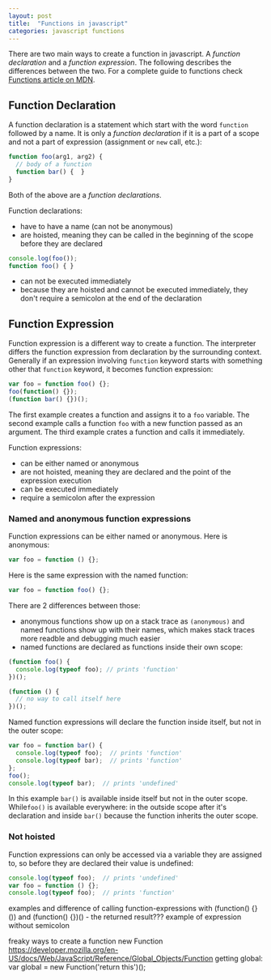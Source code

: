 ```yaml
---
layout: post
title:  "Functions in javascript"
categories: javascript functions
---
```

There are two main ways to create a function in javascript. A *function declaration* and a *function expression*. The following describes the differences between the two. For a complete guide to functions check [Functions article on MDN](https://developer.mozilla.org/en-US/docs/Web/JavaScript/Guide/Functions).

## Function Declaration

A function declaration is a statement which start with the word `function` followed by a name. It is only a *function declaration* if it is a part of a scope and not a part of expression (assignment or `new` call, etc.):

```javascript
function foo(arg1, arg2) {
  // body of a function
  function bar() {  }
}
```
Both of the above are a *function declarations*.

Function declarations:

 - have to have a name (can not be anonymous)
 - are hoisted, meaning they can be called in the beginning of the scope before they are declared

```javascript
console.log(foo());
function foo() { }
```

 - can not be executed immediately
 - because they are hoisted and cannot be executed immediately, they don't require a semicolon at the end of the declaration

## Function Expression

Function expression is a different way to create a function. The interpreter differs the function expression from declaration by the surrounding context. Generally if an expression involving `function` keyword starts with something other that `function` keyword, it becomes function expression:

```javascript
var foo = function foo() {};
foo(function() {});
(function bar() {})();
```

The first example creates a function and assigns it to a `foo` variable. The second example calls a function `foo` with a new function passed as an argument. The third example crates a function and calls it immediately.

Function expressions:

 - can be either named or anonymous
 - are not hoisted, meaning they are declared and the point of the expression execution
 - can be executed immediately
 - require a semicolon after the expression

### Named and anonymous function expressions

Function expressions can be either named or anonymous. Here is anonymous:

```javascript
var foo = function () {};
```

Here is the same expression with the named function:

```javascript
var foo = function foo() {};
```

There are 2 differences between those:

 - anonymous functions show up on a stack trace as `(anonymous)` and named functions show up with their names, which makes stack traces more readble and debugging much easier
 - named functions are declared as functions inside their own scope:

```javascript
(function foo() {
  console.log(typeof foo); // prints 'function'
})();

(function () {
  // no way to call itself here
})();
```

Named function expressions will declare the function inside itself, but not in the outer scope:

```javascript
var foo = function bar() {
  console.log(typeof foo);  // prints 'function'
  console.log(typeof bar);  // prints 'function'
};
foo();
console.log(typeof bar);  // prints 'undefined'
```

In this example `bar()` is available inside itself but not in the outer scope. While`foo()` is available everywhere: in the outside scope after it's declaration and inside `bar()` because the function inherits the outer scope.

### Not hoisted

Function expressions can only be accessed via a variable they are assigned to, so before they are declared their value is undefined:

```javascript
console.log(typeof foo);  // prints 'undefined'
var foo = function () {};
console.log(typeof foo);  // prints 'function'
```



examples and difference of calling function-expressions with (function() {}()) and (function() {})() - the returned result???
example of expression without semicolon

freaky ways to create a function
new Function
https://developer.mozilla.org/en-US/docs/Web/JavaScript/Reference/Global_Objects/Function
getting global:
var global = new Function('return this')();
